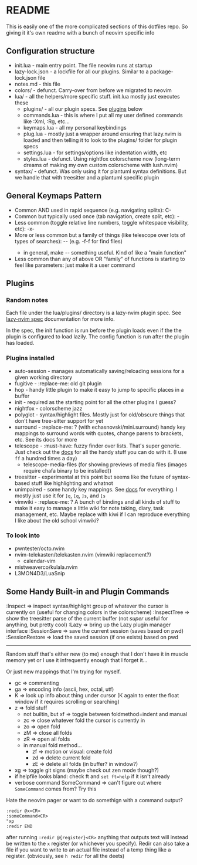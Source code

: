 # README

This is easily one of the more complicated sections of this dotfiles repo. So giving it it's own readme with a bunch of neovim specific info

## Configuration structure

- init.lua        - main entry point. The file neovim runs at startup
- lazy-lock.json  - a lockfile for all our plugins. Similar to a package-lock.json file
- notes.md        - this file
- colors/         - defunct. Carry-over from before we migrated to neovim
- lua/            - all the helpers/more specific stuff. init.lua mostly just executes these
  - plugins/      - all our plugin specs. See [plugins](#plugins) below
  - commands.lua  - this is where I put all my user defined commands like :Xml, :Rg, etc...
  - keymaps.lua   - all my personal keybindings
  - plug.lua      - mostly just a wrapper around ensuring that lazy.nvim is loaded and then telling it to look to the plugins/ folder for plugin specs
  - settings.lua  - for settings/options like indentation width, etc
  - styles.lua    - defunct. Using nightfox colorscheme now (long-term dreams of making my own custom colorscheme with lush.nvim)
- syntax/         - defunct. Was only using it for plantuml syntax definitions. But we handle that with treesitter and a plantuml specific plugin

## General Keymaps Pattern

- Common AND used in rapid sequence (e.g. navigating splits): C-<whatever>
- Common but typically used once (tab navigation, create split, etc): <leader>-<whatever>
- Less common (toggle relative line numbers, toggle whitespace visibility, etc): <leader>-x-<whatever>
- More or less common but a family of things (like telescope over lots of types of searches): <leader>-<family-key>-<whaever> (e.g. <leader>-f-f for find files)
  - in general, make <leader>-<family-key>-<family-key> something useful. Kind of like a "main function"
- Less common than any of above OR "family" of functions is starting to feel like parameters: just make it a user command

## Plugins

### Random notes
Each file under the lua/plugins/ directory is a lazy-nvim plugin spec. See [lazy-nvim spec](https://lazy.folke.io/spec) documentation for more info.

In the spec, the init function is run before the plugin loads even if the the plugin is configured to load lazily. The config function is run after the plugin has loaded.

### Plugins installed
- auto-session - manages automatically saving/reloading sessions for a given working directory
- fugitive     - :replace-me: old git plugin
- hop          - handy little plugin to make it easy to jump to specific places in a buffer
- init         - required as the starting point for all the other plugins I guess?
- nightfox     - colorscheme jazz
- polyglot     - syntax/highlight files. Mostly just for old/obscure things that don't have tree-sitter support for yet
- surround     - :replace-me: ? (with echasnovski/mini.surround) handy key mappings to surround words with quotes, change parens to brackets, etc. See its docs for more
- telescope    - :must-have: fuzzy finder over lists. That's super generic. Just check out the [docs](https://github.com/nvim-telescope/telescope.nvim) for all the handy stuff you can do with it. (I use `ff` a hundred times a day)
  - telescope-media-files (for showing previews of media files (images require chafa binary to be installed))
- treesitter   - experimental at this point but seems like the future of syntax-based stuff like highlighting and whatnot
- unimpaired   - some handy key mappings. See [docs](https://github.com/tpope/vim-unimpaired) for everything. I mostly just use it for `]q`, `[q`, `]s`, and `[s`
- vimwiki      - :replace-me: ? A bunch of bindings and all kinds of stuff to make it easy to manage a little wiki for note taking, diary, task management, etc. Maybe replace with kiwi if I can reproduce everything I like about the old school vimwiki?


### To look into
- pwntester/octo.nvim
- nvim-telekasten/telekasten.nvim (vimwiki replacement?)
  - calendar-vim
- mistweaverco/kulala.nvim
- L3MON4D3/LuaSnip

## Some Handy Built-in and Plugin Commands

:Inspect         =>  inspect syntax/highlight group of whatever the cursor is currently on (useful for changing colors in the colorscheme)
:InspectTree     => show the treesitter parse of the current buffer (not _super_ useful for anything, but pretty cool)
:Lazy            => bring up the Lazy plugin manager interface
:SessionSave     => save the current session (saves based on pwd)
:SessionRestore  => load the saved session (if one exists) based on pwd

---

Random stuff that's either new (to me) enough that I don't have it in muscle memory yet or I use it infrequently enough that I forget it...

Or just new mappings that I'm trying for myself.

- gc => commenting
- ga => encoding info (ascii, hex, octal, utf)
- K => look up info about thing under cursor (K again to enter the float window if it requires scrolling or searching)
- z => fold stuff
  - not builtin, but <leader>xf => toggle between foldmethod=indent and manual
  - zc => close whatever fold the cursor is currently in
  - zo => open fold
  - zM => close all folds
  - zR => open all folds
  - in manual fold method...
    - zf => motion or visual: create fold
    - zd => delete current fold
    - zE => delete all folds (in buffer? in window?)
- <leader>xg => toggle git signs (maybe check out zen mode though?)
- if helpfile looks bland: check ft and `set ft=help` if it isn't already
- verbose command SomeCommand => can't figure out where `SomeCommand` comes from? Try this

Hate the neovim pager or want to do somethign with a command output?

```
:redir @x<CR>
:someCommand<CR>
"xp
:redir END
```

after running `:redir @{register}<CR>` anything that outputs text will instead be written to the `x` register (or whichever you specify). Redir can also take a file if you want to write to an actual file instead of a temp thing like a register. (obviously, see `h redir` for all the deets)
